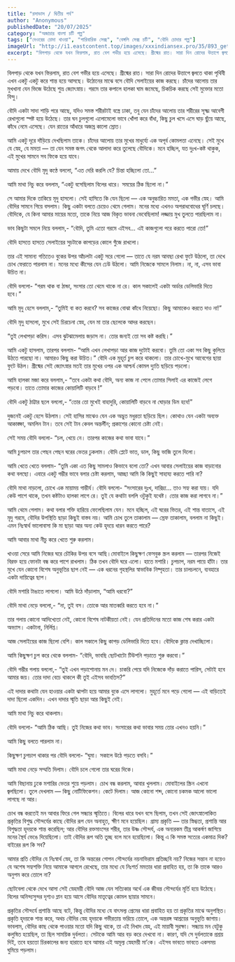 ```yaml
---
title: "রসাভাস / দ্বিতীয় পর্ব"
author: "Anonymous"
publishedDate: "20/07/2025"
category: "অজাচার বাংলা চটি গল্প"
tags: ["দেওরের চোদা খাওয়া", "পারিবারিক সেক্স", "বেঙ্গলি সেক্স চটি", "বৌদি চোদার গল্প"]
imageUrl: "http://i1.eastcontent.top/images/xxxindiansex.pro/35/893_get.jpg"
excerpt: "বিলপাড় থেকে যখন ফিরলাম, রাত বেশ গভীর হয়ে এসেছে। গ্রীষ্মের রাত। সারা দিন রোদের উত্তাপে জ্বলতে থাকা পৃথিবী এখন একটু একটু করে শান্ত হয়ে আসছে। উঠোনের মাঝে বসে বৌদি সেলাইয়ের কাজ করছে। চাঁদের আলোয় তার মুখখা..."
---
```


বিলপাড় থেকে যখন ফিরলাম, রাত বেশ গভীর হয়ে এসেছে। গ্রীষ্মের রাত। সারা দিন রোদের উত্তাপে জ্বলতে থাকা পৃথিবী এখন একটু একটু করে শান্ত হয়ে আসছে। উঠোনের মাঝে বসে বৌদি সেলাইয়ের কাজ করছে। চাঁদের আলোয় তার মুখখানা যেন ভিজে উঠেছে শুভ্র জ্যোৎস্নায়। গরমে তার কপালে হালকা ঘাম জমেছে, চিকচিক করছে সেই মুক্তোর মতো বিন্দু।


বৌদি একটা সাদা শাড়ি পরে আছে, যদিও সমস্ত শরীরটাই বস্ত্রে ঢাকা, তবু যেন চাঁদের আলোয় তার শরীরের সূক্ষ্ম আবেগী রেখাগুলো স্পষ্ট হয়ে উঠেছে। তার ঘন চুলগুলো এলোমেলো ভাবে খোঁপা করে বাঁধা, কিছু চুল খসে এসে ঘাড় ছুঁয়ে আছে, কাঁধে নেমে এসেছে। যেন রাতের আঁধারে অজস্র কালো স্রোত।


আমি একটু দূরে দাঁড়িয়ে দেখছিলাম তাকে। চাঁদের আলোয় তার মুখের মাধুর্য্যে এক অপূর্ব কোমলতা এনেছে। সেই মুখে যে স্নেহ, যে মমতা — তা যেন সমস্ত জগৎ থেকে আলাদা করে তুলেছে বৌদিকে। মনে হচ্ছিল, যত দুঃখ-কষ্ট থাকুক, এই মুখের সামনে সব ফিকে হয়ে যাবে।


আমায় দেখে বৌদি মৃদু কণ্ঠে বললো, “এত দেরি করলি যে? চিন্তা হচ্ছিলো তো…”

আমি মাথা নিচু করে বললাম, “একটু বসেছিলাম বিলের ধারে। সময়ের ঠিক ছিলো না।”


সে আমার দিকে তাকিয়ে মৃদু হাসলো। সেই হাসিতে কি যেন ছিলো — এক অনুচ্চারিত মমতা, এক গভীর স্নেহ। আমি বৌদির সামনে গিয়ে বসলাম। কিছু একটা বলতে চেয়েও থেমে গেলাম। মনের মধ্যে এখনও অপরাধবোধের ঘূর্ণি চলছে। বৌদিকে, যে কিনা আমার মায়ের মতো, তাকে নিয়ে আজ বিকৃত ভাবনা ভেবেছিলাম! লজ্জায় মুখ তুলতে পারছিলাম না।


ভাব কিছুটা সমলে নিয়ে বললাম,- “বৌদি, তুমি এতো গরমে এইসব… এই কাজগুলো পরে করতে পারো তো!”

বৌদি হাসতে হাসতে সেলাইয়ের সুচটাকে কাপড়ের কোলে গুঁজে রাখলো।


তার এই সামান্য গতিতেও বুকের উপর আঁচলটা একটু সরে গেলো — তাতে যে নরম আবছা রেখা ফুটে উঠলো, তা দেখে চোখ ফেরাতে পারলাম না। মনের মধ্যে কীসের যেন ঢেউ উঠলো। আমি নিজেকে সামলে নিলাম। না, না, এসব ভাবা উচিত না।

বৌদি বললো- “গরম থাক বা ঠান্ডা, সংসার তো থেমে থাকে না রে। কাল সকালেই একটা অর্ডার ডেলিভারি দিতে হবে।”

আমি মৃদু হেসে বললাম,- “তুমিই বা কত করবে? সব কাজের বোঝা কাঁধে নিয়েছো। কিছু আমাকেও করতে দাও না!”

বৌদি মৃদু হাসলো, মুখে সেই চিরচেনা স্নেহ, যেন মা তার ছেলেকে আদর করছেন।


“তুই লেখাপড়া করিস। এসব ঝুটঝামেলায় জড়াস না। তোর জন্যই তো সব কষ্ট করছি।”

আমি একটু হাসলাম, তারপর বললাম- “আমি এখন লেখাপড়া আর কাজ দুটোই করবো। তুমি তো একা সব কিছু কুলিয়ে উঠতে পারছো না। আমারও কিছু করা উচিত।” বৌদি এক মুহূর্ত চুপ করে থাকলো। তার চোখে-মুখে আবেগের ছায়া ফুটে উঠল। গ্রীষ্মের সেই জ্যোৎস্নার মতই তার মুখের ওপর এক আশ্চর্য কোমল দ্যুতি ছড়িয়ে পড়লো।


আমি হালকা মজা করে বললাম,- “তবে একটা কথা বৌদি, অন্য কাজ না পেলে তোমার সিলাই এর কাজেই লেগে পড়বো। তাতে তোমার কাজের কোয়ালিটি বাড়বে !”

বৌদি একটু ঠাট্টার ছলে বললো,- “তোর তো মুখেই বাহাদুরি, কোয়ালিটি বাড়বে না ঘোড়ার ডিম হবে!”

দুজনেই একটু হেসে উঠলাম। সেই হাসির মাঝেও যেন এক অদ্ভুত মধুরতা ছড়িয়ে ছিল। কোথাও যেন একটা অব্যক্ত আকাঙ্ক্ষা, অমলিন টান। তবে সেই টান কেবল অন্তর্লীন; প্রকাশের কোনো চেষ্টা নেই।

সেই সময় বৌদি বললো- “চল, খেয়ে নে। তারপর কাজের কথা ভাবা যাবে।”


আমি চুপচাপ তার পেছন পেছন ঘরের ভেতর ঢুকলাম। বৌদি প্লেটে ভাত, ডাল, কিছু ভাজি তুলে দিলো।

আমি খেতে খেতে বললাম- “তুমি একা এত কিছু সামলাও কিভাবে বলো তো? এখন আবার সেলাইয়ের কাজ বাড়ানোর কথা বলছো। এবারে একটু গম্ভীর ভাবে বলার চেষ্টা করলাম, আচ্ছা আমি কি কিছুই সাহায্য করতে পারি না?


বৌদি মাথা নাড়লো, চোখে এক মায়াময় গাম্ভীর্য। বৌদি বললো- “সংসারের দুঃখ, দারিদ্র্য… তাও সহ্য করা যায়। যদি কেউ পাশে থাকে, তখন কষ্টটাও হালকা লাগে রে। তুই যে কথাটা বললি ওটুকুই যথেষ্ট। তোর কাজ করা লাগবে না।”


আমি থেমে গেলাম। কথা বলার শক্তি হারিয়ে ফেলেছিলাম যেন। মনে হচ্ছিল, এই ঘরের ভিতর, এই শান্ত বাতাসে, এই মৃদু গরমে, বৌদির উপস্থিতি ছাড়া কিছুই বাস্তব নয়। আমি চোখ তুলে তাকালাম — স্রেফ তাকালাম, বললাম না কিছুই। এমন নিঃস্বার্থ ভালোবাসা কি মা ছাড়া আর অন্য কেউ হৃদয়ে ধারন করতে পারে?

আমি আবার মাথা নীচু করে খেতে শুরু করলাম।


খাওয়া সেরে আমি নিজের ঘরে চৌকির উপর বসে আছি।মোবাইলে কিছুক্ষণ ফেসবুক স্ক্রল করলাম — তারপর নিজেই বিরক্ত হয়ে ফোনটা বন্ধ করে পাশে রাখলাম। ঠিক তখন বৌদি ঘরে এলো। হাতে মশারি। চুপচাপ, নরম পায়ে হাঁটা। তার মুখে যেন কোনো বিশেষ অনুভূতির ছাপ নেই — এক ধরনের গৃহস্থলির স্বাভাবিক নিষ্পৃহতা। তার চালচলনে, ব্যবহারে একটা দায়িত্বের ছাপ।

বৌদি মশারি টাঙাতে লাগলো। আমি উঠে দাঁড়ালাম, “আমি ধরবো?”

বৌদি মাথা নেড়ে বললো,- “না, তুই বস। তোকে আর মাতব্বরি করতে হবে না।”


তার গলায় কোনো আদিখ্যেতা নেই, কোনো বিশেষ নাটকীয়তা নেই। যেন প্রতিদিনের মতো কাজ শেষ করার একটা অভ্যাস। একটানা, নির্লিপ্ত।

আজ সেলাইয়ের কাজ ছিলো বেশি। কাল সকালে কিছু কাপড় ডেলিভারি দিতে হবে। বৌদিকে ক্লান্ত দেখাচ্ছিলো।

আমি কিছুক্ষণ চুপ করে থেকে বললাম- “বৌদি, ভাবছি ছোটখাটো টিউশনি পড়াতে শুরু করবো।”

বৌদি গম্ভীর গলায় বললো,- “তুই এখন পড়াশোনায় মন দে। চাকরি পেয়ে যদি নিজেকে দাঁড় করাতে পারিস, সেটাই হবে আমার জয়। তোর দাদা বেচে থাকলে কী তুই এইসব ভাবতিস?”

এই দাদার কথাটা যেন হাওয়ার একটা ঝাপটা হয়ে আমার বুকে এসে লাগলো। মুহূর্তে মনে পড়ে গেলো — এই বাড়িতেই দাদা ছিলো একদিন। এখন দাদার স্মৃতি ছাড়া আর কিছুই নেই।

আমি মাথা নিচু করে থাকলাম।


বৌদি বললো- “আমি ঠিক আছি। তুই নিজের কথা ভাব। সংসারের কথা ভাবার সময় তোর এখনও হয়নি।”

আমি কিছু বলতে পারলাম না।

কিছুক্ষণ চুপচাপ থাকার পর বৌদি বললো- “ঘুমা। সকালে উঠে পড়তে বসবি।”

আমি মাথা নেড়ে সম্মতি দিলাম। বৌদি চলে গেলো তার ঘরের দিকে।

আমি বিছানায় ঢুকে মশারির ভেতর শুয়ে পড়লাম। চোখ বন্ধ করলাম, আবার খুললাম। মোবাইলের স্ক্রিন এখনো জ্বলছিলো। তুলে দেখলাম — কিছু নোটিফিকেশন। কেটে দিলাম। আজ কোনো শব্দ, কোনো চকমক আলো ভালো লাগছে না আর।

চোখ বন্ধ করতেই মন আবার ফিরে গেল সন্ধ্যার স্মৃতিতে। বিলের ধারে যখন বসে ছিলাম, তখন সেই জোৎস্নালোকিত প্রকৃতির বিশুদ্ধ সৌন্দর্যের কাছে বৌদির রূপ যেন অনাহুত, ক্ষীণ মনে হয়েছিল। গ্রাম্য প্রকৃতি — তার স্নিগ্ধতা, প্রশান্তি আর বিশুদ্ধতা হৃদয়কে শান্ত করেছিল; আর বৌদির রক্তমাংসের শরীর, তার উষ্ণ সৌন্দর্য, এক অন্যরকম তীব্র আকর্ষণ জাগিয়ে মনের স্থৈর্য ভেঙে দিয়েছিলো। তাই বৌদির রূপ অতি তুচ্ছ বলে মনে হয়েছিলো। কিন্তু এ কি সমস্ত সত্যের একমাত্র দিক? বাইরের রূপ কি সব?


আমার প্রতি বৌদির যে নিঃস্বার্থ স্নেহ, তা কি অন্তরের গোপন সৌন্দর্যের নয়নাভিরাম প্রতিচ্ছবি নয়? নিজের সন্তান না হয়েও যে অশেষ সহ্যশক্তি নিয়ে আমাকে আগলে রেখেছে, তার মধ্যে যে নিঃশর্ত মমতার ধারা প্রবাহিত হয়, তা কি তাকে আরও অনুপম করে তোলে না?

ছোটবেলা থেকে দেখে আসা সেই স্নেহময়ী বৌদি আজ যেন সত্যিকার অর্থে এক জীবন্ত সৌন্দর্যের মূর্তি হয়ে উঠেছে। বিলের অনিন্দ্যসুন্দর দৃশ্যও ম্লান হয়ে আসে বৌদির মাতৃত্বের কোমল ছায়ার সামনে।


প্রকৃতির সৌন্দর্যে প্রশান্তি আছে বটে, কিন্তু বৌদির মধ্যে যে বাৎসল্য প্রেমের ধারা প্রবাহিত হয় তা প্রকৃতির মাঝে অনুপস্থিত। প্রকৃতি হৃদয়কে শান্ত করে, অথচ বৌদির স্নেহ হৃদয়কে গভীরতায় ভরিয়ে তোলে, এক অন্তরঙ্গ আশ্রয়ের অনুভূতি জাগায়। ভাবলাম, বৌদির কাছ থেকে পাওয়ার মতো যদি কিছু থাকে, তা এই নিখাদ স্নেহ, এই মায়াবী সুরক্ষা। সন্ধ্যায় মন যেটুকু কলুষিত হয়েছিল, তা ছিল সাময়িক দুর্বলতা। সেটাকে আমি আর বড় করে দেখবো না। কারণ, যদি সে দুর্বলতাকে প্রশ্রয় দিই, তবে হয়তো চিরকালের জন্য হারাতে হবে আমার এই অমূল্য স্নেহময়ী মা’কে। এইসব ভাবতে ভাবতে একসময় ঘুমিয়ে পড়লাম।
